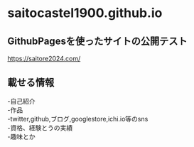 # saitocastel1900.github.io
## GithubPagesを使ったサイトの公開テスト
https://saitore2024.com/

## 載せる情報
 -自己紹介  
 -作品  
 -twitter,github,ブログ,googlestore,ichi.io等のsns  
 -資格、経験とうの実績  
 -趣味とか  
 
